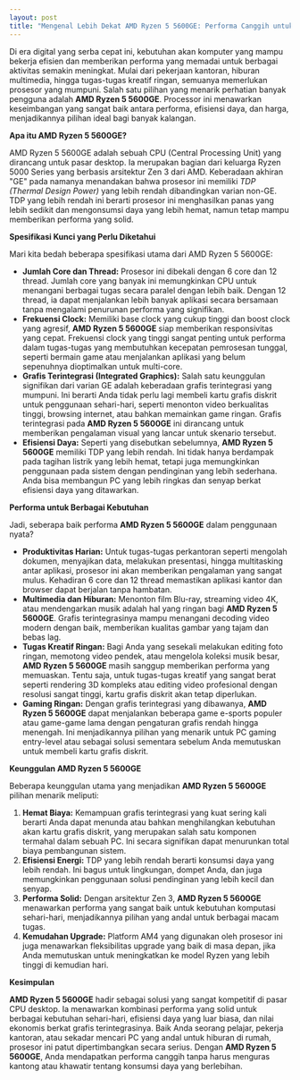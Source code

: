 ```yaml
---
layout: post
title: "Mengenal Lebih Dekat AMD Ryzen 5 5600GE: Performa Canggih untuk Kebutuhan Sehari-hari"
---
```


Di era digital yang serba cepat ini, kebutuhan akan komputer yang mampu bekerja efisien dan memberikan performa yang memadai untuk berbagai aktivitas semakin meningkat. Mulai dari pekerjaan kantoran, hiburan multimedia, hingga tugas-tugas kreatif ringan, semuanya memerlukan prosesor yang mumpuni. Salah satu pilihan yang menarik perhatian banyak pengguna adalah **AMD Ryzen 5 5600GE**. Processor ini menawarkan keseimbangan yang sangat baik antara performa, efisiensi daya, dan harga, menjadikannya pilihan ideal bagi banyak kalangan.

**Apa itu AMD Ryzen 5 5600GE?**

AMD Ryzen 5 5600GE adalah sebuah CPU (Central Processing Unit) yang dirancang untuk pasar desktop. Ia merupakan bagian dari keluarga Ryzen 5000 Series yang berbasis arsitektur Zen 3 dari AMD. Keberadaan akhiran "GE" pada namanya menandakan bahwa prosesor ini memiliki *TDP (Thermal Design Power)* yang lebih rendah dibandingkan varian non-GE. TDP yang lebih rendah ini berarti prosesor ini menghasilkan panas yang lebih sedikit dan mengonsumsi daya yang lebih hemat, namun tetap mampu memberikan performa yang solid.

**Spesifikasi Kunci yang Perlu Diketahui**

Mari kita bedah beberapa spesifikasi utama dari AMD Ryzen 5 5600GE:

*   **Jumlah Core dan Thread:** Prosesor ini dibekali dengan 6 core dan 12 thread. Jumlah core yang banyak ini memungkinkan CPU untuk menangani berbagai tugas secara paralel dengan lebih baik. Dengan 12 thread, ia dapat menjalankan lebih banyak aplikasi secara bersamaan tanpa mengalami penurunan performa yang signifikan.
*   **Frekuensi Clock:** Memiliki base clock yang cukup tinggi dan boost clock yang agresif, **AMD Ryzen 5 5600GE** siap memberikan responsivitas yang cepat. Frekuensi clock yang tinggi sangat penting untuk performa dalam tugas-tugas yang membutuhkan kecepatan pemrosesan tunggal, seperti bermain game atau menjalankan aplikasi yang belum sepenuhnya dioptimalkan untuk multi-core.
*   **Grafis Terintegrasi (Integrated Graphics):** Salah satu keunggulan signifikan dari varian GE adalah keberadaan grafis terintegrasi yang mumpuni. Ini berarti Anda tidak perlu lagi membeli kartu grafis diskrit untuk penggunaan sehari-hari, seperti menonton video berkualitas tinggi, browsing internet, atau bahkan memainkan game ringan. Grafis terintegrasi pada **AMD Ryzen 5 5600GE** ini dirancang untuk memberikan pengalaman visual yang lancar untuk skenario tersebut.
*   **Efisiensi Daya:** Seperti yang disebutkan sebelumnya, **AMD Ryzen 5 5600GE** memiliki TDP yang lebih rendah. Ini tidak hanya berdampak pada tagihan listrik yang lebih hemat, tetapi juga memungkinkan penggunaan pada sistem dengan pendinginan yang lebih sederhana. Anda bisa membangun PC yang lebih ringkas dan senyap berkat efisiensi daya yang ditawarkan.

**Performa untuk Berbagai Kebutuhan**

Jadi, seberapa baik performa **AMD Ryzen 5 5600GE** dalam penggunaan nyata?

*   **Produktivitas Harian:** Untuk tugas-tugas perkantoran seperti mengolah dokumen, menyajikan data, melakukan presentasi, hingga multitasking antar aplikasi, prosesor ini akan memberikan pengalaman yang sangat mulus. Kehadiran 6 core dan 12 thread memastikan aplikasi kantor dan browser dapat berjalan tanpa hambatan.
*   **Multimedia dan Hiburan:** Menonton film Blu-ray, streaming video 4K, atau mendengarkan musik adalah hal yang ringan bagi **AMD Ryzen 5 5600GE**. Grafis terintegrasinya mampu menangani decoding video modern dengan baik, memberikan kualitas gambar yang tajam dan bebas lag.
*   **Tugas Kreatif Ringan:** Bagi Anda yang sesekali melakukan editing foto ringan, memotong video pendek, atau mengelola koleksi musik besar, **AMD Ryzen 5 5600GE** masih sanggup memberikan performa yang memuaskan. Tentu saja, untuk tugas-tugas kreatif yang sangat berat seperti rendering 3D kompleks atau editing video profesional dengan resolusi sangat tinggi, kartu grafis diskrit akan tetap diperlukan.
*   **Gaming Ringan:** Dengan grafis terintegrasi yang dibawanya, **AMD Ryzen 5 5600GE** dapat menjalankan beberapa game e-sports populer atau game-game lama dengan pengaturan grafis rendah hingga menengah. Ini menjadikannya pilihan yang menarik untuk PC gaming entry-level atau sebagai solusi sementara sebelum Anda memutuskan untuk membeli kartu grafis diskrit.

**Keunggulan AMD Ryzen 5 5600GE**

Beberapa keunggulan utama yang menjadikan **AMD Ryzen 5 5600GE** pilihan menarik meliputi:

1.  **Hemat Biaya:** Kemampuan grafis terintegrasi yang kuat sering kali berarti Anda dapat menunda atau bahkan menghilangkan kebutuhan akan kartu grafis diskrit, yang merupakan salah satu komponen termahal dalam sebuah PC. Ini secara signifikan dapat menurunkan total biaya pembangunan sistem.
2.  **Efisiensi Energi:** TDP yang lebih rendah berarti konsumsi daya yang lebih rendah. Ini bagus untuk lingkungan, dompet Anda, dan juga memungkinkan penggunaan solusi pendinginan yang lebih kecil dan senyap.
3.  **Performa Solid:** Dengan arsitektur Zen 3, **AMD Ryzen 5 5600GE** menawarkan performa yang sangat baik untuk kebutuhan komputasi sehari-hari, menjadikannya pilihan yang andal untuk berbagai macam tugas.
4.  **Kemudahan Upgrade:** Platform AM4 yang digunakan oleh prosesor ini juga menawarkan fleksibilitas upgrade yang baik di masa depan, jika Anda memutuskan untuk meningkatkan ke model Ryzen yang lebih tinggi di kemudian hari.

**Kesimpulan**

**AMD Ryzen 5 5600GE** hadir sebagai solusi yang sangat kompetitif di pasar CPU desktop. Ia menawarkan kombinasi performa yang solid untuk berbagai kebutuhan sehari-hari, efisiensi daya yang luar biasa, dan nilai ekonomis berkat grafis terintegrasinya. Baik Anda seorang pelajar, pekerja kantoran, atau sekadar mencari PC yang andal untuk hiburan di rumah, prosesor ini patut dipertimbangkan secara serius. Dengan **AMD Ryzen 5 5600GE**, Anda mendapatkan performa canggih tanpa harus menguras kantong atau khawatir tentang konsumsi daya yang berlebihan.
